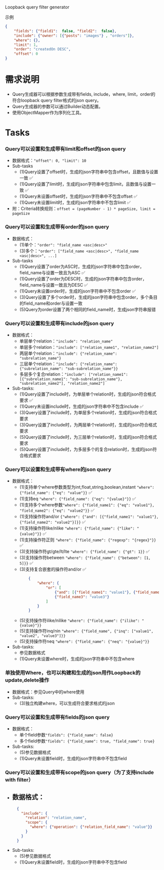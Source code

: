 Loopback query filter generator

示例
```json
{
    "fields": {"field1":  false, "field2":  false},
    "include": {"owner": [{"posts": "images"} , "orders"]},
    "where": {},
    "limit": 1,
    "order": "createdOn DESC",
    "offset": 0
}
```

# 需求说明
- Query生成器可以根据参数生成带有fields, include，where, limit，order的符合loopback query filter格式的json query。
- Query生成器的参数可以通过Builder动态配置。
- 使用ObjectMapper作为序列化工具。

# Tasks
### Query可以设置和生成带有limit和offset的json query
- 数据格式：`"offset": 0, "limit": 10`
- Sub-tasks
    - (1)Query设置了offset时，生成的json字符串中包含offset，且数值与设置一致 ✅
    - (1)Query设置了limit时，生成的json字符串中包含limit，且数值与设置一致 ✅
    - (1)Query未设置offset时，生成的json字符串中不包含offset ✅
    - (1)Query未设置limit时，生成的json字符串中不包含limit ✅
- 附：Criteria转换规则：`offset = (pageNumber - 1) * pageSize, limit = pageSize`
### Query可以设置和生成带有order的json query
- 数据格式：
    - (1)单个：`"order": "field_name <asc|desc>"`
    - (3)多个：`"order": ["field_name <asc|desc>", "field_name <asc|desc>", ...]`
- Sub-tasks
    - (1)Query设置了order为ASC时，生成的json字符串中包含order，field_name与设置一致且为ASC ✅
    - (1)Query设置了order为DESC时，生成的json字符串中包含order，field_name与设置一致且为DESC ✅
    - (1)Query未设置order时，生成的json字符串中不包含order ✅
    - (3)Query设置了多个order时，生成的json字符串中包含order，多个条目的field_name和order与设置一致
    - (5)Query为order设置了两个相同的field_name时，生成json字符串报错
### Query可以设置和生成带有include的json query
- 数据格式：
    - 单层单个relation：`"include": "relation_name"`
    - 单层多个relation：`"include": ["relation_name1", "relation_name2"]`
    - 两层单个relation：`"include": {"relation_name": "subrelation_name"}`
    - 三层单个relation：`"include": {"relation_name": {"subrelation_name": "sub-subrelation_name"}}`
    - 多层多个复合relation：`"include": ["relation_name1": [{"subrelation_name1": "sub-subrelation_name"}, "subrelation_name2"], "relation_name2"]`
- Sub-tasks:
    - (1)Query设置了include时，为单层单个relation时，生成的json符合格式要求 ✅
    - (1)Query未设置include时，生成的json字符串中不包含include ✅
    - (3)Query设置了include时，为单层多个relation时，生成的json符合格式要求
    - (3)Query设置了include时，为两层单个relation时，生成的json符合格式要求
    - (5)Query设置了include时，为三层单个relation时，生成的json符合格式要求
    - (5)Query设置了include时，为多层多个的复合relation时，生成的json符合格式要求
### Query可以设置和生成带有where的json query
- 数据格式：
    - (1)支持单个where参数类型为int,float,string,boolean,instant `"where": {"field_name": {"eq": "value"}}` ✅
    - (1)支持eq `"where": {"field_name": {"eq": "{value}"}}` ✅
    - (1)支持多个where参数`"where": {"field_name1": {"eq": "value1"}, "field_name2": {"eq": "value2"}}` ✅
    - (1)支持操作符and/or `{"where": {"and": [{"field_name1": "value1"}, {"field_name2": "value2"}]}}` ✅
    - (1)支持操作符like/nlike `"where": {"field_name": {"like": "{value}"}}` ✅
    - (1)支持操作符正则 `"where": {"field_name": {"regexp": "{regex}"}}` ✅
    - (3)支持操作符gt/gte/lt/lte `"where": {"field_name": {"gt": 1}}` ✅
    - (3)支持操作符between `"where": {"field_name": {"between": [1, 5]}}` ✅
    - (3)支持复合嵌套的操作符and/or ✅
        ```json
            {
                "where": {
                    "or": [
                        {"and": [{"field_name1": "value1"}, {"field_name2": "value2"}]},
                        {"field_name3": "value3"}
                    ]
                }
            }
        ```
    - (5)支持操作符ilike/nilike `"where": {"field_name": {"ilike": "{value}"}}`
    - (5)支持操作符inq/nin `"where": {"field_name", {"inq": ["value1", "value2", "value3"]}}`
    - (5)支持操作符neq `"where": {"field_name": {"neq": "{value}"}}`
- Sub-tasks: 
    - 参见数据格式
    - (1)Query未设置where时，生成的json字符串中不包含where
### 单独使用Where，也可以构建和生成的json用作Loopback的update,delete操作
- 数据格式：参见Query中的where使用
- Sub-tasks:
    - (3)独立构建where，可以生成符合要求格式的json
### Query可以设置和生成带有fields的json query
- 数据格式：
    - 单个field参数`"fields": {"field_name": false}`
    - 多个field参数`"fields": {"field_name": true, "field_name": true}`
- Sub-tasks: 
    - (5)参见数据格式
    - (1)Query未设置field时，生成的json字符串中不包含field
### Query可以设置和生成带有scope的json query（为了支持include with filter）
- 数据格式：
    - 
    ```json
      {
        "include": {
          "relation": "relation_name",
          "scope": {
            "where": {"operation": {"relation_field_name": "value"}}
          }
        }
      }
    ```
- Sub-tasks: 
    - (5)参见数据格式
    - (1)Query未设置field时，生成的json字符串中不包含field
